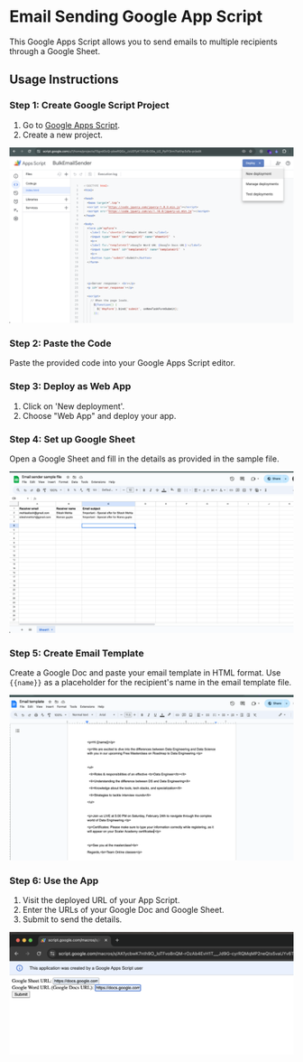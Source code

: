 # Email Sending Google App Script

This Google Apps Script allows you to send emails to multiple recipients through a Google Sheet.

## Usage Instructions

### Step 1: Create Google Script Project
1. Go to [Google Apps Script](https://www.google.com/script/start/).
2. Create a new project.

![Create Google Script Project](image.png)

### Step 2: Paste the Code
Paste the provided code into your Google Apps Script editor.

### Step 3: Deploy as Web App
1. Click on 'New deployment'.
2. Choose "Web App" and deploy your app.

### Step 4: Set up Google Sheet
Open a Google Sheet and fill in the details as provided in the sample file.

![Google Sheet Setup](image-1.png)

### Step 5: Create Email Template
Create a Google Doc and paste your email template in HTML format. Use `{{name}}` as a placeholder for the recipient's name in the email template file.

![Create Email Template](image-2.png)

### Step 6: Use the App
1. Visit the deployed URL of your App Script.
2. Enter the URLs of your Google Doc and Google Sheet.
3. Submit to send the details.

![Use the App](image-3.png)
